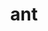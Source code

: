 ---
title: "ant"
layout: cache
categories: [package, v0.18.1]
meta: {"versions": ["1.10.7"], "compilers": ["gcc@=7.5.0"], "oss": ["ubuntu18.04"], "platforms": ["linux"], "targets": ["x86_64"], "stacks": ["e4s", "root"], "num_specs": 1, "num_specs_by_stack": {"root": 1, "e4s": 1}}
spec_details: [{"hash": "6y3sarpka7bjktvbjj3pcncggcr4fc2e", "compiler": "gcc@=7.5.0", "versions": ["1.10.7"], "os": "ubuntu18.04", "platform": "linux", "target": "x86_64", "variants": [], "stacks": ["root", "e4s"], "size": "-", "tarball": "https://binaries.spack.io/v0.18.1/build_cache/linux-ubuntu18.04-x86_64/gcc-7.5.0/ant-1.10.7/linux-ubuntu18.04-x86_64-gcc-7.5.0-ant-1.10.7-6y3sarpka7bjktvbjj3pcncggcr4fc2e.spack"}]
---